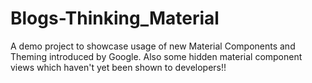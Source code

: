 # Blogs-Thinking_Material
A demo project to showcase usage of new Material Components and Theming introduced by Google. Also some hidden material component views which haven't yet been shown to developers!!
